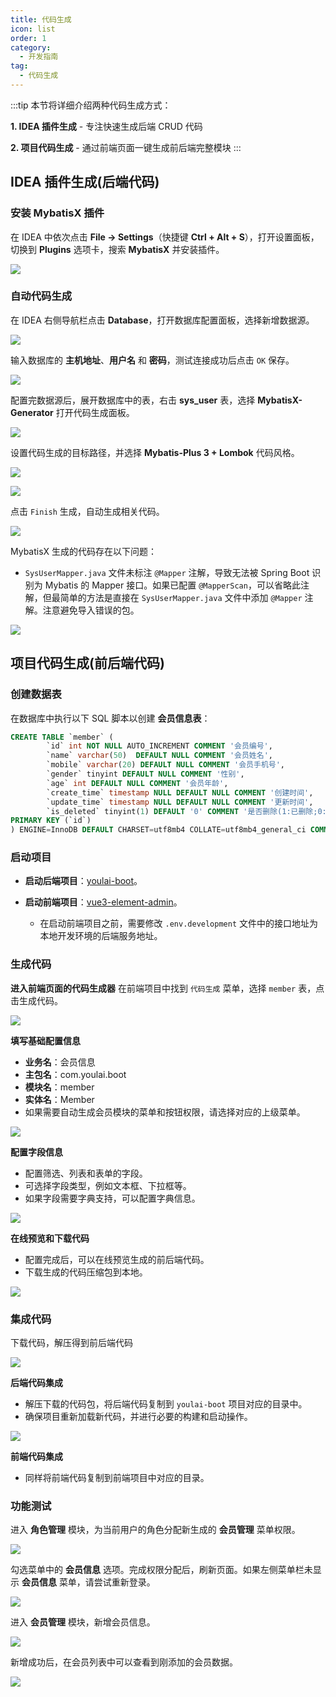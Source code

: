 ```yaml
---
title: 代码生成
icon: list
order: 1
category:
  - 开发指南
tag:
  - 代码生成
---
```


:::tip
本节将详细介绍两种代码生成方式：

**1. IDEA 插件生成** - 专注快速生成后端 CRUD 代码

**2. 项目代码生成** - 通过前端页面一键生成前后端完整模块
:::

## IDEA 插件生成(后端代码)


### 安装 MybatisX 插件

在 IDEA 中依次点击 **File → Settings**（快捷键 **Ctrl + Alt + S**），打开设置面板，切换到 **Plugins** 选项卡，搜索 **MybatisX** 并安装插件。

![](https://www.youlai.tech/storage/blog/2025/02/23/c32b3839c08f5c24cd3fcc31ca5291c2.png) 

### 自动代码生成

在 IDEA 右侧导航栏点击 **Database**，打开数据库配置面板，选择新增数据源。

![](https://www.youlai.tech/storage/blog/2025/02/23/a2cad24770ce5d5adc4e47c31ad45505.png) 

输入数据库的 **主机地址**、**用户名** 和 **密码**，测试连接成功后点击 `OK` 保存。

![](https://www.youlai.tech/storage/blog/2025/02/23/6e8259d52a2041a4b573dfd15dc54c15.png)

 
配置完数据源后，展开数据库中的表，右击 **sys_user** 表，选择 **MybatisX-Generator** 打开代码生成面板。

![](https://www.youlai.tech/storage/blog/2025/02/23/4dd6c3ca2daf4eefbca0a94d624b8d5e.png)
 

设置代码生成的目标路径，并选择 **Mybatis-Plus 3 + Lombok** 代码风格。

![](https://www.youlai.tech/storage/blog/2025/02/23/4609cbba1ca74fb784a3c30a36ffc9cf.png)
 

![](https://www.youlai.tech/storage/blog/2025/02/23/3804dea39c8abe0acf193093d9eecd1d.png) 

点击 `Finish` 生成，自动生成相关代码。

![](https://www.youlai.tech/storage/blog/2025/02/23/7e4f7cf07c1aedf8303e2c77e78283a9.png)

MybatisX 生成的代码存在以下问题：

- `SysUserMapper.java` 文件未标注 `@Mapper` 注解，导致无法被 Spring Boot 识别为 Mybatis 的 Mapper 接口。如果已配置 `@MapperScan`，可以省略此注解，但最简单的方法是直接在 `SysUserMapper.java` 文件中添加 `@Mapper` 注解。注意避免导入错误的包。

![](https://www.youlai.tech/storage/blog/2025/02/23/a35123dfa197213e06941541a716f76b.png)


## 项目代码生成(前后端代码)

### 创建数据表

在数据库中执行以下 SQL 脚本以创建 **会员信息表**：

```sql
CREATE TABLE `member` (
        `id` int NOT NULL AUTO_INCREMENT COMMENT '会员编号',
        `name` varchar(50)  DEFAULT NULL COMMENT '会员姓名',
        `mobile` varchar(20) DEFAULT NULL COMMENT '会员手机号',
        `gender` tinyint DEFAULT NULL COMMENT '性别',
        `age` int DEFAULT NULL COMMENT '会员年龄',
        `create_time` timestamp NULL DEFAULT NULL COMMENT '创建时间',
        `update_time` timestamp NULL DEFAULT NULL COMMENT '更新时间',
        `is_deleted` tinyint(1) DEFAULT '0' COMMENT '是否删除(1:已删除;0:未删除)',
PRIMARY KEY (`id`)
) ENGINE=InnoDB DEFAULT CHARSET=utf8mb4 COLLATE=utf8mb4_general_ci COMMENT='会员表';
```



### 启动项目

- **启动后端项目**：[youlai-boot](https://gitee.com/youlaiorg/youlai-boot)。

- **启动前端项目**：[vue3-element-admin](https://gitee.com/youlaiorg/vue3-element-admin)。
  - 在启动前端项目之前，需要修改 `.env.development` 文件中的接口地址为本地开发环境的后端服务地址。

### 生成代码

**进入前端页面的代码生成器** 在前端项目中找到 `代码生成` 菜单，选择 `member` 表，点击生成代码。

![](https://www.youlai.tech/storage/blog/2025/02/23/390f89c9f70c43c18b523baf1fe5794a.png)

**填写基础配置信息**

- **业务名**：会员信息
- **主包名**：com.youlai.boot
- **模块名**：member
- **实体名**：Member
- 如果需要自动生成会员模块的菜单和按钮权限，请选择对应的上级菜单。

![](https://www.youlai.tech/storage/blog/2025/02/23/98ce0f1676a84a3fa6deb337e0a725b1.png)


**配置字段信息**

- 配置筛选、列表和表单的字段。
- 可选择字段类型，例如文本框、下拉框等。
- 如果字段需要字典支持，可以配置字典信息。

![](https://www.youlai.tech/storage/blog/2025/02/23/0c8dd1e4c804409b9d5f568655c7a54f.png)


**在线预览和下载代码**

- 配置完成后，可以在线预览生成的前后端代码。
- 下载生成的代码压缩包到本地。

![](https://www.youlai.tech/storage/blog/2025/02/23/40495d72f9c149c69affc03431b72b9d.png)

### 集成代码

下载代码，解压得到前后端代码

![](https://www.youlai.tech/storage/blog/2025/02/23/66c08fdfba441aaa2c834f6af83e36c9.png) 

**后端代码集成**

- 解压下载的代码包，将后端代码复制到 `youlai-boot` 项目对应的目录中。
- 确保项目重新加载新代码，并进行必要的构建和启动操作。

![](https://www.youlai.tech/storage/blog/2025/02/23/ca6ac9e47f8a01e7f0f699c54e113012.gif)


**前端代码集成**

- 同样将前端代码复制到前端项目中对应的目录。

### 功能测试

进入 **角色管理** 模块，为当前用户的角色分配新生成的 **会员管理** 菜单权限。

![](https://www.youlai.tech/storage/blog/2025/02/23/aec28f7e5757069c3f77fe2e37100e97.png)

勾选菜单中的 **会员信息** 选项。完成权限分配后，刷新页面。如果左侧菜单栏未显示 **会员信息** 菜单，请尝试重新登录。


![](https://www.youlai.tech/storage/blog/2025/02/23/2f43a54c6b374a43b73790d96a22db0c.png)

进入 **会员管理** 模块，新增会员信息。

![](https://www.youlai.tech/storage/blog/2025/02/23/dc053e1ae90c4194a51d63dabea9dd44.png)


新增成功后，在会员列表中可以查看到刚添加的会员数据。

![](https://www.youlai.tech/storage/blog/2025/02/23/daf8d9b70b824a1abd24280e63afc0a7.png)